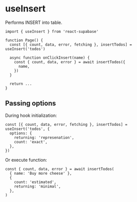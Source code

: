 # useInsert

Performs INSERT into table.

```tsx highlight=4
import { useInsert } from 'react-supabase'

function Page() {
  const [{ count, data, error, fetching }, insertTodos] = useInsert('todos')

  async function onClickInsert(name) {
    const { count, data, error } = await insertTodos({
      name,
    })
  }

  return ...
}
```

## Passing options

During hook initialization:

```tsx
const [{ count, data, error, fetching }, insertTodos] = useInsert('todos', {
  options: {
    returning: 'represenation',
    count: 'exact',
  },
})
```

Or execute function:

```tsx
const { count, data, error } = await insertTodos(
  { name: 'Buy more cheese' },
  {
    count: 'estimated',
    returning: 'minimal',
  },
)
```
